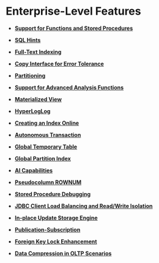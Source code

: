 # Enterprise-Level Features<a name="EN-US_TOPIC_0000001135548517"></a>

-   **[Support for Functions and Stored Procedures](support-for-functions-and-stored-procedures.md)**  

-   **[SQL Hints](sql-hints.md)**  

-   **[Full-Text Indexing](full-text-indexing.md)**  

-   **[Copy Interface for Error Tolerance](copy-interface-for-error-tolerance.md)**  

-   **[Partitioning](partitioning.md)**  

-   **[Support for Advanced Analysis Functions](support-for-advanced-analysis-functions.md)**  

-   **[Materialized View](materialized-view.md)**  

-   **[HyperLogLog](hyperloglog.md)**  

-   **[Creating an Index Online](creating-an-index-online.md)**  

-   **[Autonomous Transaction](autonomous-transaction.md)**  

-   **[Global Temporary Table](global-temporary-table.md)**  

-   **[Global Partition Index](global-partition-index.md)**  

-   **[AI Capabilities](ai-capabilities.md)**  

-   **[Pseudocolumn ROWNUM](pseudocolumn-rownum.md)**  

-   **[Stored Procedure Debugging](stored-procedure-debugging.md)**  

-   **[JDBC Client Load Balancing and Read/Write Isolation](jdbc-client-load-balancing-and-read-write-isolation.md)**

-   **[In-place Update Storage Engine](in-place-update-storage-engine.md)**

-   **[Publication-Subscription](publication-subscription.md)**

-   **[Foreign Key Lock Enhancement](foreign-key-lock-enhancement.md)**

-   **[Data Compression in OLTP Scenarios](data-compression-in-oltp-scenarios.md)**
